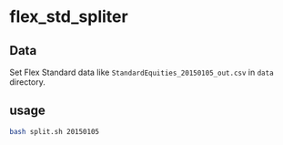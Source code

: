 # flex_std_spliter

## Data
Set Flex Standard data like `StandardEquities_20150105_out.csv` in `data` directory.

## usage
```bash
bash split.sh 20150105
```
